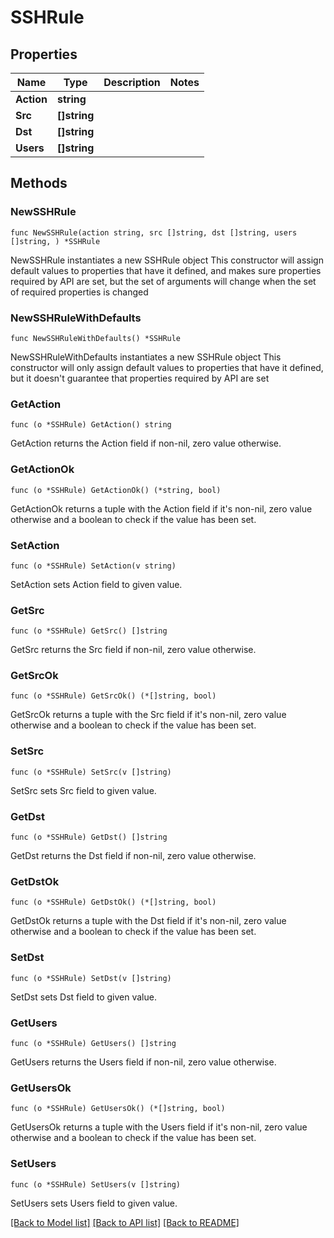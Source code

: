 # SSHRule

## Properties

Name | Type | Description | Notes
------------ | ------------- | ------------- | -------------
**Action** | **string** |  | 
**Src** | **[]string** |  | 
**Dst** | **[]string** |  | 
**Users** | **[]string** |  | 

## Methods

### NewSSHRule

`func NewSSHRule(action string, src []string, dst []string, users []string, ) *SSHRule`

NewSSHRule instantiates a new SSHRule object
This constructor will assign default values to properties that have it defined,
and makes sure properties required by API are set, but the set of arguments
will change when the set of required properties is changed

### NewSSHRuleWithDefaults

`func NewSSHRuleWithDefaults() *SSHRule`

NewSSHRuleWithDefaults instantiates a new SSHRule object
This constructor will only assign default values to properties that have it defined,
but it doesn't guarantee that properties required by API are set

### GetAction

`func (o *SSHRule) GetAction() string`

GetAction returns the Action field if non-nil, zero value otherwise.

### GetActionOk

`func (o *SSHRule) GetActionOk() (*string, bool)`

GetActionOk returns a tuple with the Action field if it's non-nil, zero value otherwise
and a boolean to check if the value has been set.

### SetAction

`func (o *SSHRule) SetAction(v string)`

SetAction sets Action field to given value.


### GetSrc

`func (o *SSHRule) GetSrc() []string`

GetSrc returns the Src field if non-nil, zero value otherwise.

### GetSrcOk

`func (o *SSHRule) GetSrcOk() (*[]string, bool)`

GetSrcOk returns a tuple with the Src field if it's non-nil, zero value otherwise
and a boolean to check if the value has been set.

### SetSrc

`func (o *SSHRule) SetSrc(v []string)`

SetSrc sets Src field to given value.


### GetDst

`func (o *SSHRule) GetDst() []string`

GetDst returns the Dst field if non-nil, zero value otherwise.

### GetDstOk

`func (o *SSHRule) GetDstOk() (*[]string, bool)`

GetDstOk returns a tuple with the Dst field if it's non-nil, zero value otherwise
and a boolean to check if the value has been set.

### SetDst

`func (o *SSHRule) SetDst(v []string)`

SetDst sets Dst field to given value.


### GetUsers

`func (o *SSHRule) GetUsers() []string`

GetUsers returns the Users field if non-nil, zero value otherwise.

### GetUsersOk

`func (o *SSHRule) GetUsersOk() (*[]string, bool)`

GetUsersOk returns a tuple with the Users field if it's non-nil, zero value otherwise
and a boolean to check if the value has been set.

### SetUsers

`func (o *SSHRule) SetUsers(v []string)`

SetUsers sets Users field to given value.



[[Back to Model list]](../README.md#documentation-for-models) [[Back to API list]](../README.md#documentation-for-api-endpoints) [[Back to README]](../README.md)


